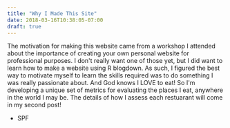 ```yaml
---
title: "Why I Made This Site"
date: 2018-03-16T10:38:05-07:00
draft: true
---
```


The motivation for making this website came from a workshop I attended about the importance of creating your own personal website for professional purposes.  I don't really want one of those yet, but I did want to learn how to make a website using R blogdown.  As such, I figured the best way to motivate myself to learn the skills required was to do something I was really passionate about.  And God knows I LOVE to eat!  So I'm developing a unique set of metrics for evaluating the places I eat, anywhere in the world I may be.  The details of how I assess each restuarant will come in my second post! 

- SPF